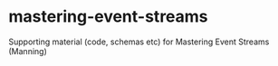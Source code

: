 mastering-event-streams
=======================

Supporting material (code, schemas etc) for Mastering Event Streams (Manning)
